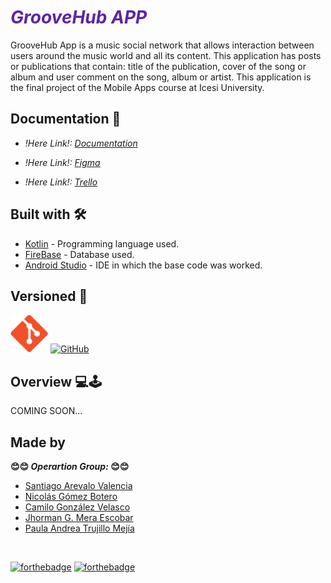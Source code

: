 
# <b style="color:#5D24A3"> *GrooveHub APP* </b>

GrooveHub App is a music social network that allows interaction between users around the music world and all its content. This application has posts or publications that contain: title of the publication, cover of the song or album and user comment on the song, album or artist. This application is the final project of the Mobile Apps course at Icesi University.

## <b> Documentation </b> 📄

- *!Here Link!: [Documentation]()*

- *!Here Link!: [Figma](https://www.figma.com/proto/8ay1JZUfGyoTpLbdMzCNjj/GrooveHub?node-id=6%3A2&scaling=scale-down&page-id=0%3A1&starting-point-node-id=6%3A2&show-proto-sidebar=1)*

- *!Here Link!: [Trello]()*


## <b> Built with </b> 🛠


+ [Kotlin](https://kotlinlang.org/) - Programming language used.
+ [FireBase](https://firebase.google.com/products/realtime-database?hl=es-419#:~:text=Firebase%20Realtime%20Database%20es%20una,de%20app%20a%20escala%20global.) - Database used.
+ [Android Studio](https://developer.android.com/studio?gclsrc=ds&gclsrc=ds) - IDE in which the base code was worked.

## **Versioned** 📌

<div style="text-align: left">
    <a href="https://git-scm.com/" target="_blank"> <img src="https://raw.githubusercontent.com/devicons/devicon/2ae2a900d2f041da66e950e4d48052658d850630/icons/git/git-original.svg" height="60" width = "60" alt="Git"></a> 
    <a href="https://github.com/" target="_blank"> <img src="https://img.icons8.com/fluency-systems-filled/344/ffffff/github.png" height="60" width = "60" alt="GitHub"></a>
</div>

## <b> Overview </b> 💻🕹


COMING SOON...




## <b> Made by </b>
<b> 😊😊 *Operartion Group:* 😊😊 </b>

+ [Santiago Arevalo Valencia](https://github.com/santiagoarevalo "Santiago A.")
+ [Nicolás Gómez Botero](https://github.com/nicolasg1911 "Nicolás G.")
+ [Camilo González Velasco](https://github.com/camilogonzalez7424 "Camilo G.")
+ [Jhorman G. Mera Escobar](https://github.com/JhormanMera "Jhorman M.")
+ [Paula Andrea Trujillo Mejía](https://github.com/PaulaTrujillo27 "Paula T.")

<br>


[![forthebadge](https://forthebadge.com/images/badges/built-for-android.svg)](https://forthebadge.com)
[![forthebadge](https://forthebadge.com/images/badges/built-with-love.svg)](https://forthebadge.com)
